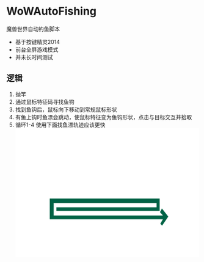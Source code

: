 # WoWAutoFishing
魔兽世界自动钓鱼脚本
- 基于按键精灵2014
- 前台全屏游戏模式
- 并未长时间测试
## 逻辑
1. 抛竿
2. 通过鼠标特征码寻找鱼钩
3. 找到鱼钩后，鼠标向下移动到常规鼠标形状
4. 有鱼上钩时鱼漂会跳动，使鼠标特征变为鱼钩形状，点击与目标交互并拾取
5. 循环1-4
使用下面找鱼漂轨迹应该更快
![找鱼票逻辑](https://raw.githubusercontent.com/fateplayer/WoWAutoFishing/master/1.png)
